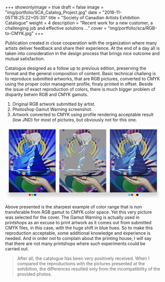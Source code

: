 +++
showonlyimage = true
draft = false
image = "img/portfolio/SCA_Catalog_Project.jpg"
date = "2016-11-05T18:25:22+05:30"
title = "Society of Canadian Artists Exhibition Catalogue"
weight = 4
description = "Recent work for a new customer, a challenging job and effective solutions ..."
cover = "img/portfolio/sca/RGB-to-CMYK.jpg"
+++

Publication created in close cooperation with the organization where many artists deliver feedback and share their experience. At the end of a day all is taken into consideration in the design process that brings nice outcome and mutual satisfaction.

<!--more-->
Catalogue designed as a follow up to previous edition, preserving the format and the general composition of content.
Basic technical challeng is to reproduce submitted artworks, that are RGB pictures, converted to CMYK using the proper color managment profile, finaly printed in offset. Beside the issue of exact reproduction of colors, there is much bigger problem of disparity betwin RGB and CMYK gamuts.

1. Original RGB artwork submitted by artist.
2. Photoshop Gamut Warning screenshot.
3. Artwork converted to CMYK using profile rendering acceptable result (low JND) for most of pictures, but obviously not for this one.

![sample image](/img/portfolio/sca/selected_for_cover_with-Gamut.jpg)

Above presented is the sharpest example of color range that is non transferable from RGB gamut to CMYK color space. Yet this very picture was selected for the cover.
The Gamut Warning is actually used in printshops as an excuse to print artwork as it comes out from submitted CMYK files, in this case, with the huge shift in blue hues. So to make this reproduction acceptable, some additional knowledge and experience is needed. And in order not to complain about the printing house, I will say that there are not many printshops where such experiments could be carried out.

> After all, the catalogue has been very positively received. When I compared the reproductions with the pictures presented at the exhibition, the differences resulted only from the incompatibility of the provided photos.
